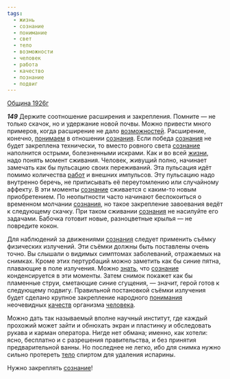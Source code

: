 ```yaml
---
tags:
  - жизнь
  - сознание
  - понимание
  - свет
  - тело
  - возможности
  - человек
  - работа
  - качество
  - познание
  - подвиг
---
```


[Община 1926г](/agni/1926)

___149___
Держите соотношение расширения и закрепления. Помните — не только скачок, но и удержание новой почвы. Можно привести много примеров, когда расширение не дало [возможностей](/tag/#возможности). Расширение, конечно, [понимаем](/tag/#понимание) в отношении [сознания](/tag/#[сознание](/tag/#сознание)). Если победа [сознания](/tag/#[сознание](/tag/#сознание)) не будет закреплена технически, то вместо ровного света [сознание](/tag/#сознание) наполнится острыми, болезненными искрами. Как и во всей [жизни](/tag/#жизнь), надо понять момент сживания. Человек, живущий полно, начинает замечать как бы пульсацию своих переживаний. Эта пульсация идёт помимо количества [работ](/tag/#работа) и внешних импульсов. Эту пульсацию надо внутренно беречь, не приписывать её переутомлению или случайному аффекту. В эти моменты [сознание](/tag/#сознание) сживается с каким-то новым приобретением. По неопытности часто начинают беспокоиться о временном молчании [сознания](/tag/#[сознание](/tag/#сознание)), но такое закрепление завоевания ведёт к следующему скачку. При таком сживании [сознания](/tag/#[сознание](/tag/#сознание)) не насилуйте его задачами. Бабочка готовит новые, разноцветные крылья — не повредите кокон.   

Для наблюдений за движениями [сознания](/tag/#[сознание](/tag/#сознание)) следует применить съёмку физических излучений. Эти съёмки должны быть поставлены очень точно. Вы слышали о видимых симптомах заболеваний, отражаемых на снимках. Кроме этих пертурбаций можно заметить как бы синие пятна, плавающие в поле излучения. Можно [знать](/tag/#познание), что [сознание](/tag/#сознание) конденсируется в эти моменты. Затем снимок покажет как бы пламенные струи, сметающие синие сгущения, — значит, герой готов к следующему подвигу. Правильной постановкой съёмки излучения будет сделано крупное закрепление народного [понимания](/tag/#понимание) неочевидных [качеств](/tag/#качество) организма [человека](/tag/#человек).   

Можно дать так называемый вполне научный институт, где каждый прохожий может зайти и обнюхать экран и пластинку и обследовать рукава и карман оператора. Нигде нет обмана; именно, как хотели: ясно, бесплатно и с разрешения правительства, и без принятия предварительной ванны. Но последнее не легко, ибо для снимка нужно сильно протереть [тело](/tag/#тело) спиртом для удаления испарины.   

Нужно закреплять [сознание](/tag/#сознание)!   

